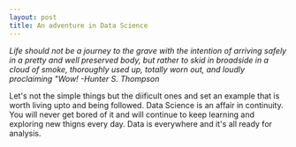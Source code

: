 ```yaml
---
layout: post
title: An adventure in Data Science 
---
```


_Life should not be a journey to the grave with the intention of arriving safely in a pretty and well preserved body, but rather to skid in broadside in a cloud of smoke, thoroughly used up, totally worn out, and loudly proclaiming "Wow!_
_-Hunter S. Thompson_

Let's not the simple things but the diificult ones and set an example that is worth living upto and being followed. Data Science is an affair in continuity. You will never get bored of it and will continue to keep learning and exploring new thigns every day. Data is everywhere and it's all ready for analysis.
